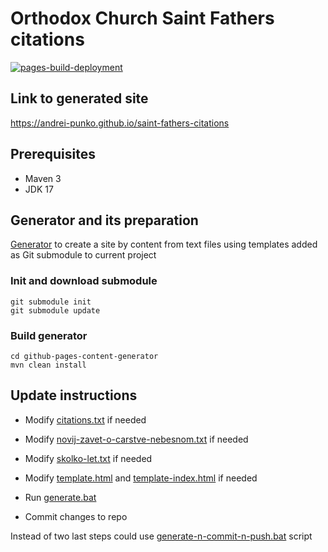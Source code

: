 
# Orthodox Church Saint Fathers citations

[![pages-build-deployment](https://github.com/andrei-punko/saint-fathers-citations/actions/workflows/pages/pages-build-deployment/badge.svg)](https://github.com/andrei-punko/saint-fathers-citations/actions/workflows/pages/pages-build-deployment)

## Link to generated site
https://andrei-punko.github.io/saint-fathers-citations

## Prerequisites
- Maven 3
- JDK 17

## Generator and its preparation
[Generator](https://github.com/andrei-punko/github-pages-content-generator) to create a site 
by content from text files using templates added as Git submodule to current project

### Init and download submodule
```
git submodule init
git submodule update
```

### Build generator
```
cd github-pages-content-generator
mvn clean install
```

## Update instructions
- Modify [citations.txt](src/citations.txt) if needed
- Modify [novij-zavet-o-carstve-nebesnom.txt](src/novij-zavet-o-carstve-nebesnom.txt) if needed
- Modify [skolko-let.txt](src/skolko-let.txt) if needed
- Modify [template.html](templates/template.html) and [template-index.html](templates/template-index.html) if needed

- Run [generate.bat](generate.bat)
- Commit changes to repo

Instead of two last steps could use [generate-n-commit-n-push.bat](generate-n-commit-n-push.bat) script
